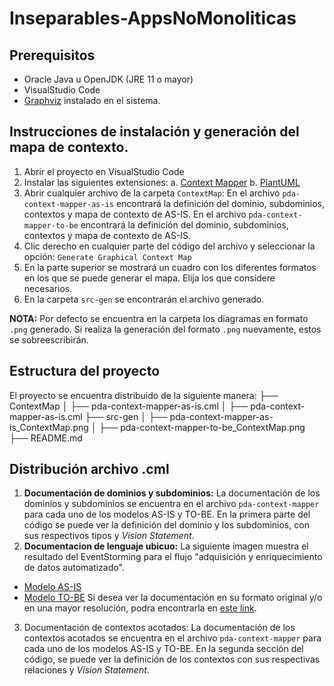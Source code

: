 # Inseparables-AppsNoMonoliticas

## Prerequisitos
- Oracle Java u OpenJDK (JRE 11 o mayor)
- VisualStudio Code
- [Graphviz](https://www.graphviz.org/) instalado en el sistema.

## Instrucciones de instalación y generación del mapa de contexto.
1. Abrir el proyecto en VisualStudio Code
2. Instalar las siguientes extensiones:
    a. [Context Mapper](https://marketplace.visualstudio.com/items?itemName=contextmapper.context-mapper-vscode-extension)
    b. [PlantUML](https://marketplace.visualstudio.com/items?itemName=jebbs.plantuml)
3. Abrir cualquier archivo de la carpeta `ContextMap`: En el archivo `pda-context-mapper-as-is` encontrará la definición del dominio, subdominios, contextos y mapa de contexto de AS-IS. En el archivo `pda-context-mapper-to-be` encontrará la definición del dominio, subdominios, contextos y mapa de contexto de AS-IS. 
4. Clic derecho en cualquier parte del código del archivo y seleccionar la opción: `Generate Graphical Context Map`
5. En la parte superior se mostrará un cuadro con los diferentes formatos en los que se puede generar el mapa. Elija los que considere necesarios.
6. En la carpeta `src-gen` se encontrarán el archivo generado.

**NOTA:** Por defecto se encuentra en la carpeta los diagramas en formato `.png` generado. Si realiza la generación del formato `.png` nuevamente, estos se sobreescribirán.

## Estructura del proyecto
El proyecto se encuentra distribuido de la siguiente manera:
├── ContextMap
│   ├── pda-context-mapper-as-is.cml
│   ├── pda-context-mapper-as-is.cml
├── src-gen
│   ├── pda-context-mapper-as-is_ContextMap.png
│   ├── pda-context-mapper-to-be_ContextMap.png
├── README.md

## Distribución archivo .cml
1. **Documentación de dominios y subdominios:** La documentación de los dominios y subdominios se encuentra en el archivo `pda-context-mapper` para cada uno de los modelos AS-IS y TO-BE. En la primera parte del código se puede ver la definición del dominio y los subdominios, con sus respectivos tipos y _Vision Statement_.
2. **Documentacion de lenguaje ubicuo:** La siguiente imagen muestra el resultado del EventStorming para el flujo "adquisición y enriquecimiento de datos automatizado". 
* [Modelo AS-IS](https://raw.githubusercontent.com/monicabajonerodcastro/Inseparables-AppsNoMonoliticas/main/assets/ASIS.png)
* [Modelo TO-BE](https://raw.githubusercontent.com/monicabajonerodcastro/Inseparables-AppsNoMonoliticas/main/assets/TOBE.png)
Si desea ver la documentación en su formato original y/o en una mayor resolución, podra encontrarla en [este link](https://miro.com/app/board/uXjVNxpr2Xs=/?share_link_id=625882265572).
3. Documentación de contextos acotados: La documentación de los contextos acotados se encuentra en el archivo `pda-context-mapper` para cada uno de los modelos AS-IS y TO-BE. En la segunda sección del código, se puede ver la definición de los contextos con sus respectivas relaciones y _Vision Statement_.